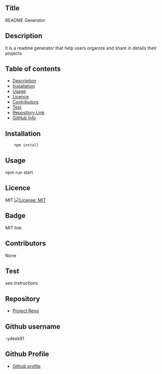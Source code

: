

## Title 
  README Generator

## Description 
it is a readme generator that help users organize and share in details their projects
## Table of contents 
- [Description](#Description)
- [Installation](#Installation)
- [Usage](#Usage)
- [Licence](#Licence)
- [Contributors](#Contributors)
- [Test](#Test)
- [Repository Link](#Repository)
- [GitHub Info](#GitHub) 


## Installation
        npm install
## Usage
npm run start
## Licence
MIT
[![License: MIT](https://img.shields.io/badge/License-MIT-yellow.svg)](https://opensource.org/licenses/MIT)
## Badge 
MIT link 
## Contributors
None
## Test
see instructions 
## Repository
- [Project Repo](undefined)
## Github username 
-ydeek91
## Github Profile 
- [Github profile](https://github.com/ydeek91)
